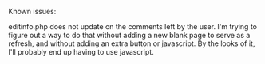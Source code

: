 Known issues:

editinfo.php does not update on the comments left by the user. I'm trying to figure out a way to do that without adding a new blank page to serve as a refresh, and without adding an extra button or javascript. By the looks of it, I'll probably end up having to use javascript.
